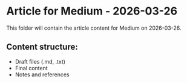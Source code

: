 # Article for Medium - 2026-03-26

This folder will contain the article content for Medium on 2026-03-26.

## Content structure:
- Draft files (.md, .txt)
- Final content
- Notes and references
